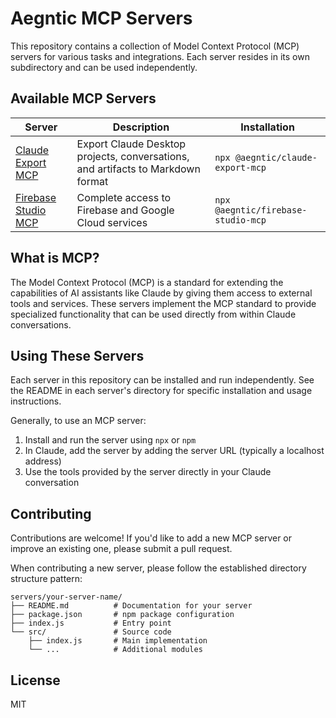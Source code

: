 # Aegntic MCP Servers

This repository contains a collection of Model Context Protocol (MCP) servers for various tasks and integrations. Each server resides in its own subdirectory and can be used independently.

## Available MCP Servers

| Server | Description | Installation |
|--------|-------------|-------------|
| [Claude Export MCP](servers/claude-export-mcp) | Export Claude Desktop projects, conversations, and artifacts to Markdown format | `npx @aegntic/claude-export-mcp` |
| [Firebase Studio MCP](servers/firebase-studio-mcp) | Complete access to Firebase and Google Cloud services | `npx @aegntic/firebase-studio-mcp` |

## What is MCP?

The Model Context Protocol (MCP) is a standard for extending the capabilities of AI assistants like Claude by giving them access to external tools and services. These servers implement the MCP standard to provide specialized functionality that can be used directly from within Claude conversations.

## Using These Servers

Each server in this repository can be installed and run independently. See the README in each server's directory for specific installation and usage instructions.

Generally, to use an MCP server:

1. Install and run the server using `npx` or `npm`
2. In Claude, add the server by adding the server URL (typically a localhost address)
3. Use the tools provided by the server directly in your Claude conversation

## Contributing

Contributions are welcome! If you'd like to add a new MCP server or improve an existing one, please submit a pull request.

When contributing a new server, please follow the established directory structure pattern:

```
servers/your-server-name/
├── README.md          # Documentation for your server
├── package.json       # npm package configuration  
├── index.js           # Entry point
└── src/               # Source code
    ├── index.js       # Main implementation
    └── ...            # Additional modules
```

## License

MIT